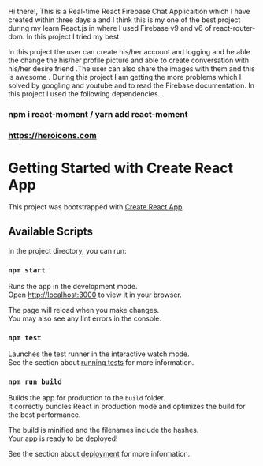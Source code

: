 Hi there!,
This is a Real-time React Firebase Chat Applicaition which I have created within three days a
and I think this is my one of the best project during my learn React.js in where I used Firebase v9 and v6 of react-router-dom. In this project I tried my best.

In this project the user can create his/her account and logging and he able the change the his/her profile picture and able to create conversation with his/her desire friend .The user can also share the images with them and this is awesome . During this project I am getting the more problems which I solved by googling and youtube and to read the Firebase documentation. In this project I used the following dependencies...

### npm i react-moment / yarn add react-moment

### https://heroicons.com

# Getting Started with Create React App

This project was bootstrapped with [Create React App](https://github.com/facebook/create-react-app).

## Available Scripts

In the project directory, you can run:

### `npm start`

Runs the app in the development mode.\
Open [http://localhost:3000](http://localhost:3000) to view it in your browser.

The page will reload when you make changes.\
You may also see any lint errors in the console.

### `npm test`

Launches the test runner in the interactive watch mode.\
See the section about [running tests](https://facebook.github.io/create-react-app/docs/running-tests) for more information.

### `npm run build`

Builds the app for production to the `build` folder.\
It correctly bundles React in production mode and optimizes the build for the best performance.

The build is minified and the filenames include the hashes.\
Your app is ready to be deployed!

See the section about [deployment](https://facebook.github.io/create-react-app/docs/deployment) for more information.
